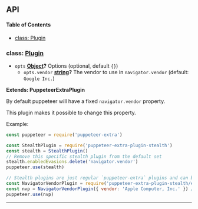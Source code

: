 ## API

<!-- Generated by documentation.js. Update this documentation by updating the source code. -->

#### Table of Contents

- [class: Plugin](#class-plugin)

### class: [Plugin](https://github.com/berstend/puppeteer-extra/blob/82f01dc4709071b6f186598ccd70345ae4e00c5d/packages/puppeteer-extra-plugin-stealth/evasions/navigator.vendor/index.js#L28-L55)

- `opts` **[Object](https://developer.mozilla.org/docs/Web/JavaScript/Reference/Global_Objects/Object)?** Options (optional, default `{}`)
  - `opts.vendor` **[string](https://developer.mozilla.org/docs/Web/JavaScript/Reference/Global_Objects/String)?** The vendor to use in `navigator.vendor` (default: `Google Inc.`)

**Extends: PuppeteerExtraPlugin**

By default puppeteer will have a fixed `navigator.vendor` property.

This plugin makes it possible to change this property.

Example:

```javascript
const puppeteer = require('puppeteer-extra')

const StealthPlugin = require('puppeteer-extra-plugin-stealth')
const stealth = StealthPlugin()
// Remove this specific stealth plugin from the default set
stealth.enabledEvasions.delete('navigator.vendor')
puppeteer.use(stealth)

// Stealth plugins are just regular `puppeteer-extra` plugins and can be added as such
const NavigatorVendorPlugin = require('puppeteer-extra-plugin-stealth/evasions/navigator.vendor')
const nvp = NavigatorVendorPlugin({ vendor: 'Apple Computer, Inc.' }) // Custom vendor
puppeteer.use(nvp)
```

---
